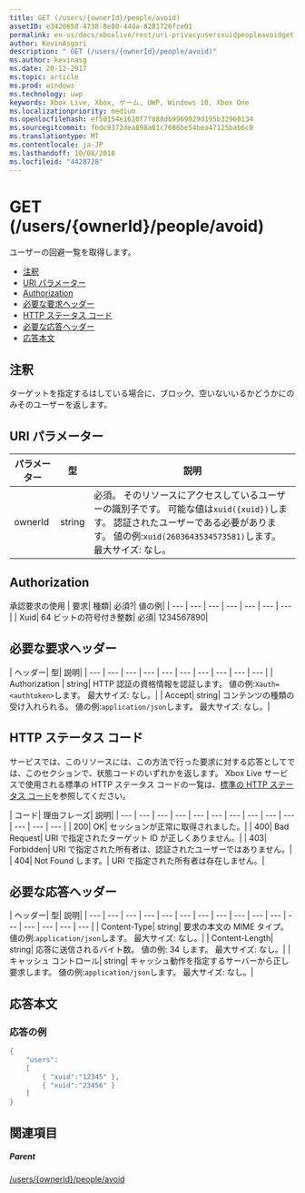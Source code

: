 ```yaml
---
title: GET (/users/{ownerId}/people/avoid)
assetID: e3420658-4738-8e80-44da-8281726fce01
permalink: en-us/docs/xboxlive/rest/uri-privacyusersxuidpeopleavoidget.html
author: KevinAsgari
description: " GET (/users/{ownerId}/people/avoid)"
ms.author: kevinasg
ms.date: 20-12-2017
ms.topic: article
ms.prod: windows
ms.technology: uwp
keywords: Xbox Live, Xbox, ゲーム, UWP, Windows 10, Xbox One
ms.localizationpriority: medium
ms.openlocfilehash: ef50154e1620f7f888db9969929d195b32960134
ms.sourcegitcommit: fbdc9372dea898a01c7686be54bea47125bab6c0
ms.translationtype: MT
ms.contentlocale: ja-JP
ms.lasthandoff: 10/08/2018
ms.locfileid: "4428728"
---
```

# <a name="get-usersowneridpeopleavoid"></a>GET (/users/{ownerId}/people/avoid)
ユーザーの回避一覧を取得します。

  * [注釈](#ID4EQ)
  * [URI パラメーター](#ID4EZ)
  * [Authorization](#ID4EEB)
  * [必要な要求ヘッダー](#ID4EJC)
  * [HTTP ステータス コード](#ID4EYD)
  * [必要な応答ヘッダー](#ID4E1F)
  * [応答本文](#ID4ESH)

<a id="ID4EQ"></a>


## <a name="remarks"></a>注釈

ターゲットを指定するはしている場合に、ブロック、空いないいるかどうかにのみそのユーザーを返します。

<a id="ID4EZ"></a>


## <a name="uri-parameters"></a>URI パラメーター

| パラメーター| 型| 説明|
| --- | --- | --- |
| ownerId| string| 必須。 そのリソースにアクセスしているユーザーの識別子です。 可能な値は<code>xuid({xuid})</code>します。 認証されたユーザーである必要があります。 値の例:<code>xuid(2603643534573581)</code>します。 最大サイズ: なし。 |

<a id="ID4EEB"></a>


## <a name="authorization"></a>Authorization

承認要求の使用 | 要求| 種類| 必須?| 値の例|
| --- | --- | --- | --- | --- | --- | --- |
| Xuid| 64 ビットの符号付き整数| 必須| 1234567890|

<a id="ID4EJC"></a>


## <a name="required-request-headers"></a>必要な要求ヘッダー

| ヘッダー| 型| 説明|
| --- | --- | --- | --- | --- | --- | --- | --- | --- | --- |
| Authorization | string| HTTP 認証の資格情報を認証します。 値の例:<code>Xauth=&lt;authtoken></code>します。 最大サイズ: なし。|
| Accept| string| コンテンツの種類の受け入れられる。 値の例:<code>application/json</code>します。 最大サイズ: なし。|

<a id="ID4EYD"></a>


## <a name="http-status-codes"></a>HTTP ステータス コード

サービスでは、このリソースには、この方法で行った要求に対する応答としてでは、このセクションで、状態コードのいずれかを返します。 Xbox Live サービスで使用される標準の HTTP ステータス コードの一覧は、[標準の HTTP ステータス コード](../../additional/httpstatuscodes.md)を参照してください。

| コード| 理由フレーズ| 説明|
| --- | --- | --- | --- | --- | --- | --- | --- | --- | --- | --- | --- | --- |
| 200| OK| セッションが正常に取得されました。|
| 400| Bad Request| URI で指定されたターゲット ID が正しくありません。|
| 403| Forbidden| URI で指定された所有者は、認証されたユーザーではありません。|
| 404| Not Found します。| URI で指定された所有者は存在しません。|

<a id="ID4E1F"></a>


## <a name="required-response-headers"></a>必要な応答ヘッダー

| ヘッダー| 型| 説明|
| --- | --- | --- | --- | --- | --- | --- | --- | --- | --- | --- | --- | --- | --- | --- | --- |
| Content-Type| string| 要求の本文の MIME タイプ。 値の例:<code>application/json</code>します。 最大サイズ: なし。|
| Content-Length| string| 応答に送信されるバイト数。 値の例: 34 します。 最大サイズ: なし。|
| キャッシュ コントロール| string| キャッシュ動作を指定するサーバーから正し要求します。 値の例:<code>application/json</code>します。 最大サイズ: なし。|

<a id="ID4ESH"></a>


## <a name="response-body"></a>応答本文

<a id="ID4EYH"></a>


### <a name="sample-response"></a>応答の例


```cpp
{
    "users":
    [
        { "xuid":"12345" },
        { "xuid":"23456" }
    ]
}

```


<a id="ID4EDAAC"></a>


## <a name="see-also"></a>関連項目

<a id="ID4EFAAC"></a>


##### <a name="parent"></a>Parent

[/users/{ownerId}/people/avoid](uri-privacyusersxuidpeopleavoid.md)
